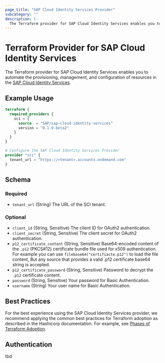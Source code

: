 ```yaml
---
page_title: "SAP Cloud Identity Services Provider"
subcategory: ""
description: |-
  The Terraform provider for SAP Cloud Identity Services enables you to automate the provisioning, management, and configuration of resources in the SAP Cloud Identity Services https://help.sap.com/docs/cloud-identity-services.
---
```

# Terraform Provider for SAP Cloud Identity Services

The Terraform provider for SAP Cloud Identity Services enables you to automate the provisioning, management, and configuration of resources in the [SAP Cloud Identity Services](https://help.sap.com/docs/cloud-identity-services).

## Example Usage

```terraform
terraform {
  required_providers {
    sci = {
      source  = "SAP/sap-cloud-identity-services"
      version = "0.1.0-beta2"
    }
  }
}

# Configure the SAP Cloud Identity Services Provider
provider "sci" {
  tenant_url = "https://<tenant>.accounts.ondemand.com"
}
```

<!-- schema generated by tfplugindocs -->
## Schema

### Required

- `tenant_url` (String) The URL of the SCI tenant.

### Optional

- `client_id` (String, Sensitive) The client ID for OAuth2 authentication.
- `client_secret` (String, Sensitive) The client secret for OAuth2 authentication.
- `p12_certificate_content` (String, Sensitive) Base64-encoded content of the `.p12` (PKCS#12) certificate bundle file used for x509 authentication. For example you can use `filebase64("certifiacte.p12")` to load the file content, But any source that provides a valid .p12 certificate base64 string is accepted.
- `p12_certificate_password` (String, Sensitive) Password to decrypt the `.p12` certificate content.
- `password` (String, Sensitive) Your password for Basic Authentication.
- `username` (String) Your user name for Basic Authentication.

## Best Practices

For the best experience using the SAP Cloud Identity Services provider, we recommend applying the common best practices for Terraform adoption as described in the Hashicorp documentation. For example, see [Phases of Terraform Adoption](https://developer.hashicorp.com/well-architected-framework/operational-excellence/operational-excellence-terraform-maturity).

## Authentication

tbd
